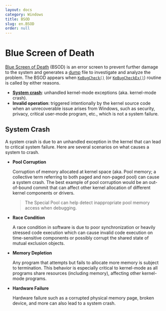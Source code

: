 ```yaml
---
layout: docs
category: Windows
title: BSOD
slug: en.BSOD
order: null
---
```

# Blue Screen of Death
[Blue Screen of Death](https://en.wikipedia.org/wiki/Blue_screen_of_death) (BSOD) is an error screen to prevent further damage to the system and generates a [dump](en.Dump#kernel-mode-dump) file to investigate and analyze the problem. The BSOD appears when [`KeBugCheck()`](https://docs.microsoft.com/en-us/windows-hardware/drivers/ddi/ntddk/nf-ntddk-kebugcheck) (or [`KeBugCheckEx()`](https://docs.microsoft.com/en-us/windows-hardware/drivers/ddi/wdm/nf-wdm-kebugcheckex)) routine is called by either reasons.

* **[System crash](#system-crash)**: unhandled kernel-mode exceptions (aka. kernel-mode crash).
* **Invalid operation**: triggered intentionally by the kernel source code when an unrecoverable issue arises from Windows, such as security, privacy, critical user-mode program, etc., which is not a system failure.

## System Crash
A system crash is due to an unhandled exception in the kernel that can lead to critical system failure. Here are several scenarios on what causes a system to crash.

* **Pool Corruption**
    
    Corruption of memory allocated at kernel space (aka. Pool memory; a collective term referring to both paged and non-paged pool) can cause a system crash. The best example of pool corruption would be an out-of-bound commit that can affect other kernel allocation of different kernel components or drivers.

    > The Special Pool can help detect inappropriate pool memory access when debugging.

* **Race Condition**

    A race condition in software is due to poor synchronization or heavily stressed code execution which can cause invalid code execution on time-sensitive components or possibly corrupt the shared state of mutual exclusion objects.

* **Memory Depletion**

    Any program that attempts but fails to allocate more memory is subject to termination. This behavior is especially critical to kernel-mode as all programs share resources (including memory), affecting other kernel-mode programs.

* **Hardware Failure**

    Hardware failure such as a corrupted physical memory page, broken device, and more can also lead to a system crash.
